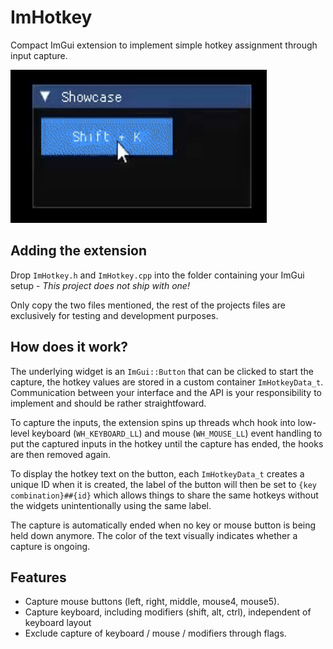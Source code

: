 # ImHotkey
Compact ImGui extension to implement simple hotkey assignment through input capture.
<p float="left">
  <img src="demo/showcase.gif" width="410" height="245" />
</p>

## Adding the extension
Drop `ImHotkey.h` and `ImHotkey.cpp` into the folder containing your ImGui setup - *This project does not ship with one!*

Only copy the two files mentioned, the rest of the projects files are exclusively for testing and development purposes.

## How does it work?
The underlying widget is an `ImGui::Button` that can be clicked to start the capture, the hotkey values are stored in a custom container `ImHotkeyData_t`.
Communication between your interface and the API is your responsibility to implement and should be rather straightfoward. 

To capture the inputs, the extension spins up threads whch hook into low-level keyboard (`WH_KEYBOARD_LL`) and mouse (`WH_MOUSE_LL`) event 
handling to put the captured inputs in the hotkey until the capture has ended, the hooks are then removed again.

To display the hotkey text on the button, each `ImHotkeyData_t` creates a unique ID when it is created, the label of the button will then be set to
`{key combination}##{id}` which allows things to share the same hotkeys without the widgets unintentionally using the same label.

The capture is automatically ended when no key or mouse button is being held down anymore. The color of the text visually indicates whether a capture is ongoing.

## Features
- Capture mouse buttons (left, right, middle, mouse4, mouse5).
- Capture keyboard, including modifiers (shift, alt, ctrl), independent of keyboard layout
- Exclude capture of keyboard / mouse / modifiers through flags.
